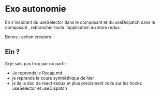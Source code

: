 # Exo autonomie

En s'inspirant du useSelector dans le composant <NbColors /> et du useDispatch dans le composant <DirectionButtons />, rebrancher toute l'application au store redux.

Bonus : action creators

## Ein ?

Si je sais pas trop par où partir :

- Je reprends le Recap.md
- je reprends le cours synthéthique de hier
- je lis la doc de react-redux et plus précisment celle sur les hooks useSelector et useDispatch